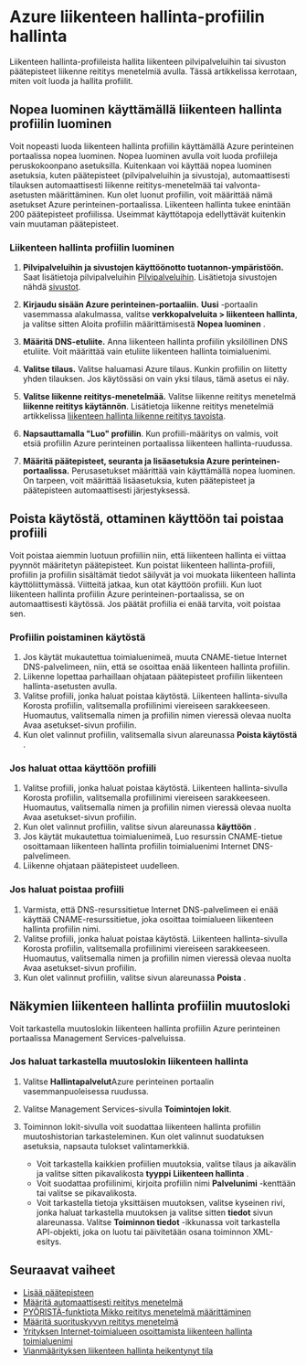 <properties
    pageTitle="Hallitse Azure liikenteen hallinta-profiileista | Microsoft Azure"
    description="Tämän artikkelin avulla voit luominen, poistaminen käytöstä, ota käyttöön, poistaminen ja Azure liikenteen hallinta profiilin muutoshistorian."
    services="traffic-manager"
    documentationCenter=""
    authors="sdwheeler"
    manager="carmonm"
    editor=""
/>
<tags
    ms.service="traffic-manager"
    ms.devlang="na"
    ms.topic="hero-article"
    ms.tgt_pltfrm="na"
    ms.workload="infrastructure-services"
    ms.date="10/11/2016"
    ms.author="sewhee"
/>

# <a name="manage-an-azure-traffic-manager-profile"></a>Azure liikenteen hallinta-profiilin hallinta

Liikenteen hallinta-profiileista hallita liikenteen pilvipalveluihin tai sivuston päätepisteet liikenne reititys menetelmiä avulla. Tässä artikkelissa kerrotaan, miten voit luoda ja hallita profiilit.

## <a name="create-a-traffic-manager-profile-using-quick-create"></a>Nopea luominen käyttämällä liikenteen hallinta profiilin luominen

Voit nopeasti luoda liikenteen hallinta profiilin käyttämällä Azure perinteinen portaalissa nopea luominen. Nopea luominen avulla voit luoda profiileja peruskokoonpano asetuksilla. Kuitenkaan voi käyttää nopea luominen asetuksia, kuten päätepisteet (pilvipalveluihin ja sivustoja), automaattisesti tilauksen automaattisesti liikenne reititys-menetelmää tai valvonta-asetusten määrittäminen. Kun olet luonut profiilin, voit määrittää nämä asetukset Azure perinteinen-portaalissa. Liikenteen hallinta tukee enintään 200 päätepisteet profiilissa. Useimmat käyttötapoja edellyttävät kuitenkin vain muutaman päätepisteet.

### <a name="to-create-a-traffic-manager-profile"></a>Liikenteen hallinta profiilin luominen

1. **Pilvipalveluihin ja sivustojen käyttöönotto tuotannon-ympäristöön.** Saat lisätietoja pilvipalveluihin [Pilvipalveluihin](http://go.microsoft.com/fwlink/p/?LinkId=314074). Lisätietoja sivustojen nähdä [sivustot](http://go.microsoft.com/fwlink/p/?LinkId=393327).

2. **Kirjaudu sisään Azure perinteinen-portaaliin.** **Uusi** -portaalin vasemmassa alakulmassa, valitse **verkkopalveluita > liikenteen hallinta**, ja valitse sitten Aloita profiilin määrittämisestä **Nopea luominen** .
3. **Määritä DNS-etuliite.** Anna liikenteen hallinta profiilin yksilöllinen DNS etuliite. Voit määrittää vain etuliite liikenteen hallinta toimialuenimi.
4. **Valitse tilaus.** Valitse haluamasi Azure tilaus. Kunkin profiilin on liitetty yhden tilauksen. Jos käytössäsi on vain yksi tilaus, tämä asetus ei näy.
5. **Valitse liikenne reititys-menetelmää.** Valitse liikenne reititys menetelmä **liikenne reititys käytännön**. Lisätietoja liikenne reititys menetelmiä artikkelissa [liikenteen hallinta liikenne reititys tavoista](traffic-manager-routing-methods.md).
6. **Napsauttamalla "Luo" profiilin**. Kun profiili-määritys on valmis, voit etsiä profiilin Azure perinteinen portaalissa liikenteen hallinta-ruudussa.
7. **Määritä päätepisteet, seuranta ja lisäasetuksia Azure perinteinen-portaalissa.** Perusasetukset määrittää vain käyttämällä nopea luominen. On tarpeen, voit määrittää lisäasetuksia, kuten päätepisteet ja päätepisteen automaattisesti järjestyksessä.


## <a name="disable-enable-or-delete-a-profile"></a>Poista käytöstä, ottaminen käyttöön tai poistaa profiili

Voit poistaa aiemmin luotuun profiiliin niin, että liikenteen hallinta ei viittaa pyynnöt määritetyn päätepisteet. Kun poistat liikenteen hallinta-profiili, profiilin ja profiilin sisältämät tiedot säilyvät ja voi muokata liikenteen hallinta käyttöliittymässä.  Viitteitä jatkaa, kun otat käyttöön profiili. Kun luot liikenteen hallinta profiilin Azure perinteinen-portaalissa, se on automaattisesti käytössä. Jos päätät profiilia ei enää tarvita, voit poistaa sen.

### <a name="to-disable-a-profile"></a>Profiilin poistaminen käytöstä

1. Jos käytät mukautettua toimialuenimeä, muuta CNAME-tietue Internet DNS-palvelimeen, niin, että se osoittaa enää liikenteen hallinta profiilin.
2. Liikenne lopettaa parhaillaan ohjataan päätepisteet profiilin liikenteen hallinta-asetusten avulla.
3. Valitse profiili, jonka haluat poistaa käytöstä. Liikenteen hallinta-sivulla Korosta profiilin, valitsemalla profiilinimi viereiseen sarakkeeseen. Huomautus, valitsemalla nimen ja profiilin nimen vieressä olevaa nuolta Avaa asetukset-sivun profiilin.
4. Kun olet valinnut profiilin, valitsemalla sivun alareunassa **Poista käytöstä** .

### <a name="to-enable-a-profile"></a>Jos haluat ottaa käyttöön profiili

1. Valitse profiili, jonka haluat poistaa käytöstä. Liikenteen hallinta-sivulla Korosta profiilin, valitsemalla profiilinimi viereiseen sarakkeeseen. Huomautus, valitsemalla nimen ja profiilin nimen vieressä olevaa nuolta Avaa asetukset-sivun profiilin.
2. Kun olet valinnut profiilin, valitse sivun alareunassa **käyttöön** .
3. Jos käytät mukautettua toimialuenimeä, Luo resurssin CNAME-tietue osoittamaan liikenteen hallinta profiilin toimialuenimi Internet DNS-palvelimeen.
4. Liikenne ohjataan päätepisteet uudelleen.

### <a name="to-delete-a-profile"></a>Jos haluat poistaa profiili

1. Varmista, että DNS-resurssitietue Internet DNS-palvelimeen ei enää käyttää CNAME-resurssitietue, joka osoittaa toimialueen liikenteen hallinta profiilin nimi.
2. Valitse profiili, jonka haluat poistaa käytöstä. Liikenteen hallinta-sivulla Korosta profiilin, valitsemalla profiilinimi viereiseen sarakkeeseen. Huomautus, valitsemalla nimen ja profiilin nimen vieressä olevaa nuolta Avaa asetukset-sivun profiilin.
3. Kun olet valinnut profiilin, valitse sivun alareunassa **Poista** .

## <a name="view-traffic-manager-profile-change-history"></a>Näkymien liikenteen hallinta profiilin muutosloki

Voit tarkastella muutoslokin liikenteen hallinta profiilin Azure perinteinen portaalissa Management Services-palveluissa.

### <a name="to-view-your-traffic-manager-change-history"></a>Jos haluat tarkastella muutoslokin liikenteen hallinta

1. Valitse **Hallintapalvelut**Azure perinteinen portaalin vasemmanpuoleisessa ruudussa.
2. Valitse Management Services-sivulla **Toimintojen lokit**.
3. Toiminnon lokit-sivulla voit suodattaa liikenteen hallinta profiilin muutoshistorian tarkasteleminen. Kun olet valinnut suodatuksen asetuksia, napsauta tulokset valintamerkkiä.

   - Voit tarkastella kaikkien profiilien muutoksia, valitse tilaus ja aikavälin ja valitse sitten pikavalikosta **tyyppi** **Liikenteen hallinta** .
   - Voit suodattaa profiilinimi, kirjoita profiilin nimi **Palvelunimi** -kenttään tai valitse se pikavalikosta.
   - Voit tarkastella tietoja yksittäisen muutoksen, valitse kyseinen rivi, jonka haluat tarkastella muutoksen ja valitse sitten **tiedot** sivun alareunassa. Valitse **Toiminnon tiedot** -ikkunassa voit tarkastella API-objekti, joka on luotu tai päivitetään osana toiminnon XML-esitys.

## <a name="next-steps"></a>Seuraavat vaiheet

- [Lisää päätepisteen](traffic-manager-endpoints.md)
- [Määritä automaattisesti reititys menetelmä](traffic-manager-configure-failover-routing-method.md)
- [PYÖRISTÄ-funktiota Mikko reititys menetelmä määrittäminen](traffic-manager-configure-round-robin-routing-method.md)
- [Määritä suorituskyvyn reititys menetelmä](traffic-manager-configure-performance-routing-method.md)
- [Yrityksen Internet-toimialueen osoittamista liikenteen hallinta toimialuenimi](traffic-manager-point-internet-domain.md)
- [Vianmäärityksen liikenteen hallinta heikentynyt tila](traffic-manager-troubleshooting-degraded.md)